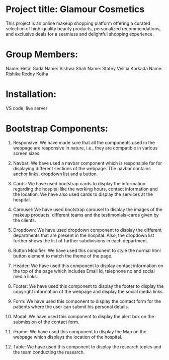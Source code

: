 # Project title: Glamour Cosmetics

This project is an online makeup shopping platform offering a curated selection of high-quality beauty products, personalized recommendations, and exclusive deals for a seamless and delightful shopping experience.

# Group Members: 
Name: Hetal Gada 
Name: Vishwa Shah
Name: Stafny Velitia Karkada
Name: Rishika Reddy Kotha



# Installation:
VS code, live server

# Bootstrap Components:
1. Responsive: We have made sure that all the components used in the webpage are responsive in nature, i.e., they are compatible in various screen sizes.

2. Navbar: We have used a navbar component which is responsible for for displaying different sections of the webpage. The navbar contains anchor links, dropdown list and a button.

3. Cards: We have used bootstrap cards to display the information regarding the hospital like the working hours, contact information and the location. We have also used cards to display the services at the hospital.

4. Carousel: We have used bootstrap carousel to display the images of the makeup products, different teams and the testimonials-cards given by the clients.

5. Dropdown: We have used dropdown component to display the different departments that are present in the hospital. Also, the dropdown list further shows the list of further subdivisions in each department.

6. Button Modifier: We have used this component to style the normal html button element to match the theme of the page.

7. Header: We have used this component to display contact information on the top of the page which includes Email Id, telephone no and social media links.

8. Footer: We have used this component to display the footer to display the copyright information of the webpage and display the social media links.

9. Form: We have used this component to display the contact form for the patients where the user can submit his personal details.

10. Modal: We have used this component to display the alert box on the submission of the contact form.

11. iFrame: We have used this component to display the Map on the webpage which displays the location of the hospital.

12. Table: We have used this component to display the research topics and the team conducting the research.

